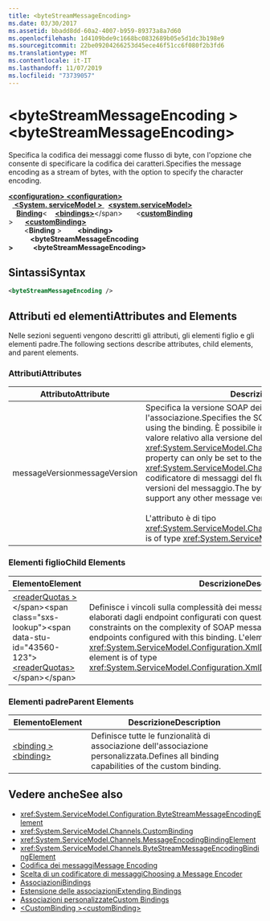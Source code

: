 ```yaml
---
title: <byteStreamMessageEncoding>
ms.date: 03/30/2017
ms.assetid: bbadd8dd-60a2-4007-b959-89373a8a7d60
ms.openlocfilehash: 1d4109bde9c1668bc0832689b05e5d1dc3b198e9
ms.sourcegitcommit: 22be09204266253d45ece46f51cc6f080f2b3fd6
ms.translationtype: MT
ms.contentlocale: it-IT
ms.lasthandoff: 11/07/2019
ms.locfileid: "73739057"
---
```

# <a name="bytestreammessageencoding"></a><span data-ttu-id="43560-101">\<byteStreamMessageEncoding ></span><span class="sxs-lookup"><span data-stu-id="43560-101">\<byteStreamMessageEncoding></span></span>
<span data-ttu-id="43560-102">Specifica la codifica dei messaggi come flusso di byte, con l'opzione che consente di specificare la codifica dei caratteri.</span><span class="sxs-lookup"><span data-stu-id="43560-102">Specifies the message encoding as a stream of bytes, with the option to specify the character encoding.</span></span>  
  
<span data-ttu-id="43560-103">[ **\<configuration>** ](../configuration-element.md)</span><span class="sxs-lookup"><span data-stu-id="43560-103">[**\<configuration>**](../configuration-element.md)</span></span>\
<span data-ttu-id="43560-104">&nbsp;&nbsp;[ **\<System. serviceModel >** ](system-servicemodel.md)</span><span class="sxs-lookup"><span data-stu-id="43560-104">&nbsp;&nbsp;[**\<system.serviceModel>**](system-servicemodel.md)</span></span>\
<span data-ttu-id="43560-105">&nbsp;&nbsp;&nbsp;&nbsp;[**Binding**](bindings.md)\<</span><span class="sxs-lookup"><span data-stu-id="43560-105">&nbsp;&nbsp;&nbsp;&nbsp;[**\<bindings>**](bindings.md)\</span></span>
<span data-ttu-id="43560-106">&nbsp;&nbsp;&nbsp;&nbsp;&nbsp;&nbsp;\<[**customBinding**](custombinding.md) ></span><span class="sxs-lookup"><span data-stu-id="43560-106">&nbsp;&nbsp;&nbsp;&nbsp;&nbsp;&nbsp;[**\<customBinding>**](custombinding.md)</span></span>\
<span data-ttu-id="43560-107">&nbsp;&nbsp;&nbsp;&nbsp;&nbsp;&nbsp;&nbsp;&nbsp;\<**Binding** ></span><span class="sxs-lookup"><span data-stu-id="43560-107">&nbsp;&nbsp;&nbsp;&nbsp;&nbsp;&nbsp;&nbsp;&nbsp;**\<binding>**</span></span>\
<span data-ttu-id="43560-108">&nbsp;&nbsp;&nbsp;&nbsp;&nbsp;&nbsp;&nbsp;&nbsp;&nbsp;&nbsp; **\<byteStreamMessageEncoding >**</span><span class="sxs-lookup"><span data-stu-id="43560-108">&nbsp;&nbsp;&nbsp;&nbsp;&nbsp;&nbsp;&nbsp;&nbsp;&nbsp;&nbsp;**\<byteStreamMessageEncoding>**</span></span>  
  
## <a name="syntax"></a><span data-ttu-id="43560-109">Sintassi</span><span class="sxs-lookup"><span data-stu-id="43560-109">Syntax</span></span>  
  
```xml  
<byteStreamMessageEncoding />
```  
  
## <a name="attributes-and-elements"></a><span data-ttu-id="43560-110">Attributi ed elementi</span><span class="sxs-lookup"><span data-stu-id="43560-110">Attributes and Elements</span></span>  
 <span data-ttu-id="43560-111">Nelle sezioni seguenti vengono descritti gli attributi, gli elementi figlio e gli elementi padre.</span><span class="sxs-lookup"><span data-stu-id="43560-111">The following sections describe attributes, child elements, and parent elements.</span></span>  
  
### <a name="attributes"></a><span data-ttu-id="43560-112">Attributi</span><span class="sxs-lookup"><span data-stu-id="43560-112">Attributes</span></span>  
  
|<span data-ttu-id="43560-113">Attributo</span><span class="sxs-lookup"><span data-stu-id="43560-113">Attribute</span></span>|<span data-ttu-id="43560-114">Descrizione</span><span class="sxs-lookup"><span data-stu-id="43560-114">Description</span></span>|  
|---------------|-----------------|  
|<span data-ttu-id="43560-115">messageVersion</span><span class="sxs-lookup"><span data-stu-id="43560-115">messageVersion</span></span>|<span data-ttu-id="43560-116">Specifica la versione SOAP dei messaggi inviati usando l'associazione.</span><span class="sxs-lookup"><span data-stu-id="43560-116">Specifies the SOAP version of the messages sent using the binding.</span></span> <span data-ttu-id="43560-117">È possibile impostare questa proprietà solo sul valore relativo alla versione del messaggio <xref:System.ServiceModel.Channels.MessageVersion.None%2A>.</span><span class="sxs-lookup"><span data-stu-id="43560-117">This property can only be set to the message version value of <xref:System.ServiceModel.Channels.MessageVersion.None%2A>.</span></span> <span data-ttu-id="43560-118">Il codificatore di messaggi del flusso di byte non supporta altre versioni del messaggio.</span><span class="sxs-lookup"><span data-stu-id="43560-118">The byte stream message encoder does not support any other message versions.</span></span><br /><br /> <span data-ttu-id="43560-119">L'attributo è di tipo <xref:System.ServiceModel.Channels.MessageVersion>.</span><span class="sxs-lookup"><span data-stu-id="43560-119">This attribute is of type <xref:System.ServiceModel.Channels.MessageVersion>.</span></span>|  
  
### <a name="child-elements"></a><span data-ttu-id="43560-120">Elementi figlio</span><span class="sxs-lookup"><span data-stu-id="43560-120">Child Elements</span></span>  
  
|<span data-ttu-id="43560-121">Elemento</span><span class="sxs-lookup"><span data-stu-id="43560-121">Element</span></span>|<span data-ttu-id="43560-122">Descrizione</span><span class="sxs-lookup"><span data-stu-id="43560-122">Description</span></span>|  
|-------------|-----------------|  
|<span data-ttu-id="43560-123">[\<readerQuotas >](https://docs.microsoft.com/previous-versions/dotnet/netframework-4.0/ms731325(v=vs.100))</span><span class="sxs-lookup"><span data-stu-id="43560-123">[\<readerQuotas>](https://docs.microsoft.com/previous-versions/dotnet/netframework-4.0/ms731325(v=vs.100))</span></span>|<span data-ttu-id="43560-124">Definisce i vincoli sulla complessità dei messaggi SOAP che possono essere elaborati dagli endpoint configurati con questa associazione.</span><span class="sxs-lookup"><span data-stu-id="43560-124">Defines the constraints on the complexity of SOAP messages that can be processed by endpoints configured with this binding.</span></span> <span data-ttu-id="43560-125">L'elemento è di tipo <xref:System.ServiceModel.Configuration.XmlDictionaryReaderQuotasElement>.</span><span class="sxs-lookup"><span data-stu-id="43560-125">This element is of type <xref:System.ServiceModel.Configuration.XmlDictionaryReaderQuotasElement>.</span></span>|  
  
### <a name="parent-elements"></a><span data-ttu-id="43560-126">Elementi padre</span><span class="sxs-lookup"><span data-stu-id="43560-126">Parent Elements</span></span>  
  
|<span data-ttu-id="43560-127">Elemento</span><span class="sxs-lookup"><span data-stu-id="43560-127">Element</span></span>|<span data-ttu-id="43560-128">Descrizione</span><span class="sxs-lookup"><span data-stu-id="43560-128">Description</span></span>|  
|-------------|-----------------|  
|[<span data-ttu-id="43560-129">\<binding ></span><span class="sxs-lookup"><span data-stu-id="43560-129">\<binding></span></span>](bindings.md)|<span data-ttu-id="43560-130">Definisce tutte le funzionalità di associazione dell'associazione personalizzata.</span><span class="sxs-lookup"><span data-stu-id="43560-130">Defines all binding capabilities of the custom binding.</span></span>|  
  
## <a name="see-also"></a><span data-ttu-id="43560-131">Vedere anche</span><span class="sxs-lookup"><span data-stu-id="43560-131">See also</span></span>

- <xref:System.ServiceModel.Configuration.ByteStreamMessageEncodingElement>
- <xref:System.ServiceModel.Channels.CustomBinding>
- <xref:System.ServiceModel.Channels.MessageEncodingBindingElement>
- <xref:System.ServiceModel.Channels.ByteStreamMessageEncodingBindingElement>
- [<span data-ttu-id="43560-132">Codifica dei messaggi</span><span class="sxs-lookup"><span data-stu-id="43560-132">Message Encoding</span></span>](message-encoding.md)
- [<span data-ttu-id="43560-133">Scelta di un codificatore di messaggi</span><span class="sxs-lookup"><span data-stu-id="43560-133">Choosing a Message Encoder</span></span>](../../../wcf/feature-details/choosing-a-message-encoder.md)
- [<span data-ttu-id="43560-134">Associazioni</span><span class="sxs-lookup"><span data-stu-id="43560-134">Bindings</span></span>](../../../wcf/bindings.md)
- [<span data-ttu-id="43560-135">Estensione delle associazioni</span><span class="sxs-lookup"><span data-stu-id="43560-135">Extending Bindings</span></span>](../../../wcf/extending/extending-bindings.md)
- [<span data-ttu-id="43560-136">Associazioni personalizzate</span><span class="sxs-lookup"><span data-stu-id="43560-136">Custom Bindings</span></span>](../../../wcf/extending/custom-bindings.md)
- [<span data-ttu-id="43560-137">\<CustomBinding ></span><span class="sxs-lookup"><span data-stu-id="43560-137">\<customBinding></span></span>](custombinding.md)
